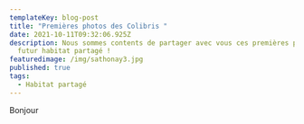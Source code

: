 ```yaml
---
templateKey: blog-post
title: "Premières photos des Colibris "
date: 2021-10-11T09:32:06.925Z
description: Nous sommes contents de partager avec vous ces premières photos du
  futur habitat partagé !
featuredimage: /img/sathonay3.jpg
published: true
tags:
  - Habitat partagé
---
```

Bonjour